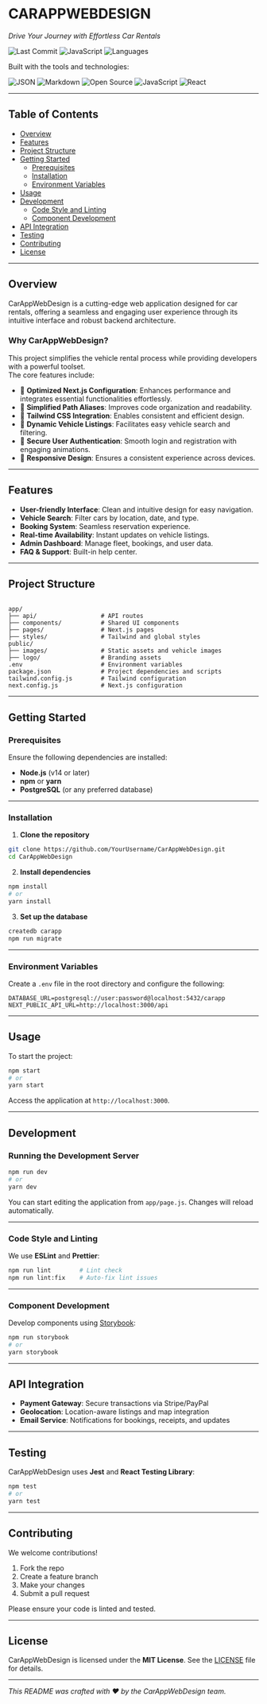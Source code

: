 # CARAPPWEBDESIGN

*Drive Your Journey with Effortless Car Rentals*

![Last Commit](https://img.shields.io/github/last-commit/YourUsername/CarAppWebDesign?style=flat-square)
![JavaScript](https://img.shields.io/badge/javascript-99.4%25-yellow?style=flat-square)
![Languages](https://img.shields.io/github/languages/count/YourUsername/CarAppWebDesign?style=flat-square)

Built with the tools and technologies:

![JSON](https://img.shields.io/badge/JSON-Data-blue)
![Markdown](https://img.shields.io/badge/Markdown-Documentation-lightgrey)
![Open Source](https://img.shields.io/badge/Open--Source-Yes-brightgreen)
![JavaScript](https://img.shields.io/badge/JavaScript-ES6+-yellow)
![React](https://img.shields.io/badge/React-Next.js-61DAFB)

---

## Table of Contents

- [Overview](#overview)
- [Features](#features)
- [Project Structure](#project-structure)
- [Getting Started](#getting-started)
  - [Prerequisites](#prerequisites)
  - [Installation](#installation)
  - [Environment Variables](#environment-variables)
- [Usage](#usage)
- [Development](#development)
  - [Code Style and Linting](#code-style-and-linting)
  - [Component Development](#component-development)
- [API Integration](#api-integration)
- [Testing](#testing)
- [Contributing](#contributing)
- [License](#license)

---

## Overview

CarAppWebDesign is a cutting-edge web application designed for car rentals, offering a seamless and engaging user experience through its intuitive interface and robust backend architecture.

### Why CarAppWebDesign?

This project simplifies the vehicle rental process while providing developers with a powerful toolset.  
The core features include:

- 🚀 **Optimized Next.js Configuration**: Enhances performance and integrates essential functionalities effortlessly.
- 📁 **Simplified Path Aliases**: Improves code organization and readability.
- 🎨 **Tailwind CSS Integration**: Enables consistent and efficient design.
- 🚗 **Dynamic Vehicle Listings**: Facilitates easy vehicle search and filtering.
- 🔐 **Secure User Authentication**: Smooth login and registration with engaging animations.
- 📱 **Responsive Design**: Ensures a consistent experience across devices.

---

## Features

- **User-friendly Interface**: Clean and intuitive design for easy navigation.
- **Vehicle Search**: Filter cars by location, date, and type.
- **Booking System**: Seamless reservation experience.
- **Real-time Availability**: Instant updates on vehicle listings.
- **Admin Dashboard**: Manage fleet, bookings, and user data.
- **FAQ & Support**: Built-in help center.

---

## Project Structure

```

app/
├── api/                  # API routes
├── components/           # Shared UI components
├── pages/                # Next.js pages
├── styles/               # Tailwind and global styles
public/
├── images/               # Static assets and vehicle images
├── logo/                 # Branding assets
.env                      # Environment variables
package.json              # Project dependencies and scripts
tailwind.config.js        # Tailwind configuration
next.config.js            # Next.js configuration

````

---

## Getting Started

### Prerequisites

Ensure the following dependencies are installed:

- **Node.js** (v14 or later)
- **npm** or **yarn**
- **PostgreSQL** (or any preferred database)

---

### Installation

1. **Clone the repository**

```bash
git clone https://github.com/YourUsername/CarAppWebDesign.git
cd CarAppWebDesign
````

2. **Install dependencies**

```bash
npm install
# or
yarn install
```

3. **Set up the database**

```bash
createdb carapp
npm run migrate
```

---

### Environment Variables

Create a `.env` file in the root directory and configure the following:

```
DATABASE_URL=postgresql://user:password@localhost:5432/carapp
NEXT_PUBLIC_API_URL=http://localhost:3000/api
```

---

## Usage

To start the project:

```bash
npm start
# or
yarn start
```

Access the application at `http://localhost:3000`.

---

## Development

### Running the Development Server

```bash
npm run dev
# or
yarn dev
```

You can start editing the application from `app/page.js`. Changes will reload automatically.

---

### Code Style and Linting

We use **ESLint** and **Prettier**:

```bash
npm run lint        # Lint check
npm run lint:fix    # Auto-fix lint issues
```

---

### Component Development

Develop components using [Storybook](https://storybook.js.org/):

```bash
npm run storybook
# or
yarn storybook
```

---

## API Integration

* **Payment Gateway**: Secure transactions via Stripe/PayPal
* **Geolocation**: Location-aware listings and map integration
* **Email Service**: Notifications for bookings, receipts, and updates

---

## Testing

CarAppWebDesign uses **Jest** and **React Testing Library**:

```bash
npm test
# or
yarn test
```

---

## Contributing

We welcome contributions!

1. Fork the repo
2. Create a feature branch
3. Make your changes
4. Submit a pull request

Please ensure your code is linted and tested.

---

## License

CarAppWebDesign is licensed under the **MIT License**.
See the [LICENSE](LICENSE) file for details.

---

*This README was crafted with ❤️ by the CarAppWebDesign team.*

```
